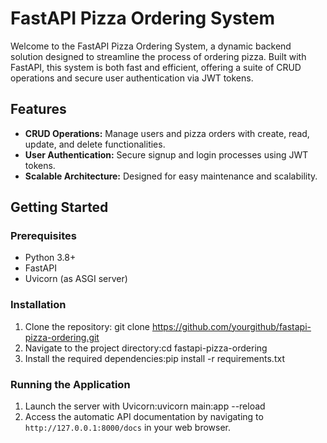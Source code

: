 # FastAPI Pizza Ordering System

Welcome to the FastAPI Pizza Ordering System, a dynamic backend solution designed to streamline the process of ordering pizza. Built with FastAPI, this system is both fast and efficient, offering a suite of CRUD operations and secure user authentication via JWT tokens.

## Features

* **CRUD Operations:** Manage users and pizza orders with create, read, update, and delete functionalities.
* **User Authentication:** Secure signup and login processes using JWT tokens.
* **Scalable Architecture:** Designed for easy maintenance and scalability.

## Getting Started

### Prerequisites

* Python 3.8+
* FastAPI
* Uvicorn (as ASGI server)

### Installation

1. Clone the repository:
   git clone https://github.com/yourgithub/fastapi-pizza-ordering.git
2. Navigate to the project directory:cd fastapi-pizza-ordering
3. Install the required dependencies:pip install -r requirements.txt

### Running the Application

1. Launch the server with Uvicorn:uvicorn main:app --reload
2. Access the automatic API documentation by navigating to `http://127.0.0.1:8000/docs` in your web browser.
